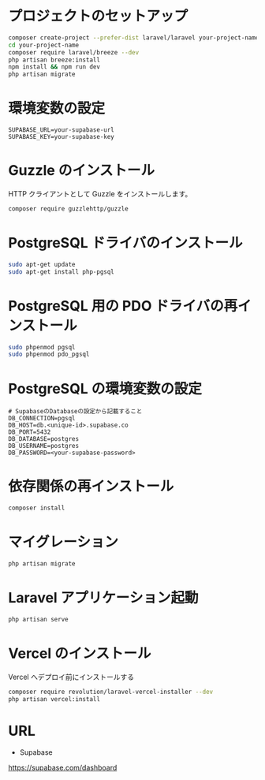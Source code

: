 # プロジェクトのセットアップ

```bash
composer create-project --prefer-dist laravel/laravel your-project-name
cd your-project-name
composer require laravel/breeze --dev
php artisan breeze:install
npm install && npm run dev
php artisan migrate
```

# 環境変数の設定

```
SUPABASE_URL=your-supabase-url
SUPABASE_KEY=your-supabase-key
```

# Guzzle のインストール

HTTP クライアントとして Guzzle をインストールします。

```bash
composer require guzzlehttp/guzzle
```

# PostgreSQL ドライバのインストール

```bash
sudo apt-get update
sudo apt-get install php-pgsql
```

# PostgreSQL 用の PDO ドライバの再インストール

```bash
sudo phpenmod pgsql
sudo phpenmod pdo_pgsql
```

# PostgreSQL の環境変数の設定

```
# SupabaseのDatabaseの設定から記載すること
DB_CONNECTION=pgsql
DB_HOST=db.<unique-id>.supabase.co
DB_PORT=5432
DB_DATABASE=postgres
DB_USERNAME=postgres
DB_PASSWORD=<your-supabase-password>
```

# 依存関係の再インストール

```bash
composer install
```

# マイグレーション

```bash
php artisan migrate
```

# Laravel アプリケーション起動

```bash
php artisan serve
```

# Vercel のインストール

Vercel へデプロイ前にインストールする

```bash
composer require revolution/laravel-vercel-installer --dev
php artisan vercel:install
```

# URL

-   Supabase

https://supabase.com/dashboard
